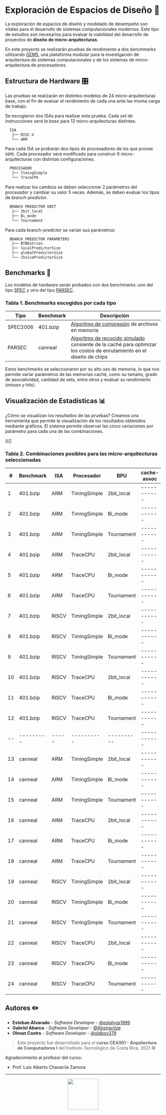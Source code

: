 # Exploración de Espacios de Diseño 🧭

La exploración de espacios de diseño y modelado de desempeño son vitales para el desarrollo de sistemas computacionales modernos. Este tipo de estudios son necesarios para evaluar la viabilidad del desarrollo de proyectos de **diseño de micro-arquitecturas**.

En este proyecto se realizarán pruebas de rendimiento a dos *benchmarks* utilizando [GEM5](https://www.gem5.org/), una plataforma modular para la investigación de arquitectura de sistemas computacionales y de los sistemas de micro-arquitectura de procesadores.

## Estructura de Hardware 🎛️

Las pruebas se realizarán en distintos modelos de 24 micro-arquitecturas base, con el fin de evaluar el rendimiento de cada una ante las misma carga de trabajo.

Se escogieron dos ISAs para realizar esta prueba. Cada *set de instrucciones será la base* para 12 micro-arquitecturas distintas.

``` bash
  ISA
   ├── RISC-V
   └── ARM
```

Para cada ISA se probarán dos tipos de procesadores de los que provee `GEM5`. Cada procesador será modificado para construir 6 micro-arquitecturas con distintas configuraciones.

``` bash
  PROCESADOR
   ├── TimingSimple
   └── TraceCPU
```

Para realizar los cambios se deben seleccionar 2 parámetros del procesador y cambiar su valor 5 veces. Además, se deben evaluar los tipos de *branch-predictor*.

``` bash
  BRANCH PREDICTOR UNIT
   ├── 2bit_local
   ├── Bi_mode
   └── Tournament
```

Para cada branch-predictor se varían sus parámetros:

``` bash
  BRANCH PREDICTOR PARAMETERS
   ├── BTBEntries
   ├── localPredictorSize
   ├── globalPredictorSize
   └── choicePredictorSize
```

## Benchmarks 🧪

Los modelos de hardware serán probados con dos benchmarks: uno del tipo [SPEC](http://www.m5sim.org/SPEC_benchmarks) y otro del tipo [PARSEC](https://parsec.cs.princeton.edu/download/tutorial/2.0/parsec-2.0-tutorial.pdf).

### Tabla 1. Benchmarks escogidos por cada tipo

| Tipo     | Benchmark | Descripción |
| -------  | --------- | ----------- |
| SPEC2006 | 401.bzip  | [Algoritmo de compresión](https://github.com/MartijnB/compression-benchmark/blob/master/bzip2-1.0.6/bzip2.txt) de archivos en memoria |
| PARSEC   | canneal   | [Algoritmo de recocido simulado](https://es.wikipedia.org/wiki/Algoritmo_de_recocido_simulado) consiente de la caché para optimizar los costos de enrutamiento en el diseño de chips|

Estos benchmarks se seleccionaron por su alto uso de memoria, lo que nos permite variar parámetros de las memorias caché, como su tamaño, grado de asociatividad, cantidad de sets, entre otros y evaluar su rendimiento (*misses y hits*).

## Visualización de Estadísticas 📊

¿Cómo se visualizan los resultados de las pruebas? Creamos una herramienta que permite la visualización de los resultados obtenidos mediante gráficos. El sistema permite observar las cinco variaciones por parámetro para cada una de las combinaciones.

()[]

### Tabla 2. Combinaciones posibles para las micro-arquitecturas seleccionadas

| #  | Benchmark | ISA   | Procesador   | BPU        | cache-assoc | cache-size |
| -  | --------- | ---   | ----------   | ---        | ----------- | ---------- |
| 1  | 401.bzip  | ARM   | TimingSimple | 2bit_local | ----------- | ---------- |
| 2  | 401.bzip  | ARM   | TimingSimple | Bi_mode    | ----------- | ---------- |
| 3  | 401.bzip  | ARM   | TimingSimple | Tournament | ----------- | ---------- |
| 4  | 401.bzip  | ARM   | TraceCPU     | 2bit_local | ----------- | ---------- |
| 5  | 401.bzip  | ARM   | TraceCPU     | Bi_mode    | ----------- | ---------- |
| 6  | 401.bzip  | ARM   | TraceCPU     | Tournament | ----------- | ---------- |
| 7  | 401.bzip  | RISCV | TimingSimple | 2bit_local | ----------- | ---------- |
| 8  | 401.bzip  | RISCV | TimingSimple | Bi_mode    | ----------- | ---------- |
| 9  | 401.bzip  | RISCV | TimingSimple | Tournament | ----------- | ---------- |
| 10 | 401.bzip  | RISCV | TraceCPU     | 2bit_local | ----------- | ---------- |
| 11 | 401.bzip  | RISCV | TraceCPU     | Bi_mode    | ----------- | ---------- |
| 12 | 401.bzip  | RISCV | TraceCPU     | Tournament | ----------- | ---------- |
| -- | --------- | ----- | ----------   | ---------- | ----------- | ---------- |
| 13 | canneal   | ARM   | TimingSimple | 2bit_local | ----------- | ---------- |
| 14 | canneal   | ARM   | TimingSimple | Bi_mode    | ----------- | ---------- |
| 15 | canneal   | ARM   | TimingSimple | Tournament | ----------- | ---------- |
| 16 | canneal   | ARM   | TraceCPU     | 2bit_local | ----------- | ---------- |
| 17 | canneal   | ARM   | TraceCPU     | Bi_mode    | ----------- | ---------- |
| 18 | canneal   | ARM   | TraceCPU     | Tournament | ----------- | ---------- |
| 19 | canneal   | RISCV | TimingSimple | 2bit_local | ----------- | ---------- |
| 20 | canneal   | RISCV | TimingSimple | Bi_mode    | ----------- | ---------- |
| 21 | canneal   | RISCV | TimingSimple | Tournament | ----------- | ---------- |
| 22 | canneal   | RISCV | TraceCPU     | 2bit_local | ----------- | ---------- |
| 23 | canneal   | RISCV | TraceCPU     | Bi_mode    | ----------- | ---------- |
| 24 | canneal   | RISCV | TraceCPU     | Tournament | ----------- | ---------- |

## Autores ✏️

* **Esteban Alvarado** - *Software Developer* - [@estalvgs1999](https://github.com/estalvgs1999)
* **Gabriel Abarca**   - *Software Developer* - [@Abstractize](https://github.com/Abstractize/)
* **Olman Castro**     - *Software Developer* - [@oldboy379](https://github.com/oldboy379)

> Este proyecto fue desarrollado para el **curso CE4301 - Arquitectura de Computadores I** del Instituto Tecnológico de Costa Rica. 2021 🄯

Agradecimiento al profesor del curso:

* Prof. Luis Alberto Chavarría Zamora

----

<p align="center">
<img src="https://static.platzi.com/media/achievements/badge-programacion-microcontroladores-pic-c-d3093418-a0e3-4b95-a6c2-77cf06af37f9.png" width="100"/>
</p>

